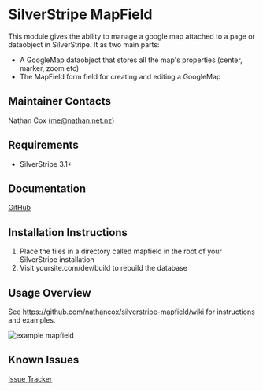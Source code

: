SilverStripe MapField
===================================

This module gives the ability to manage a google map attached to a page or dataobject in SilverStripe.  It as two main parts:

* A GoogleMap dataobject that stores all the map's properties (center, marker, zoom etc)
* The MapField form field for creating and editing a GoogleMap


Maintainer Contacts
-------------------
Nathan Cox (<me@nathan.net.nz>)

Requirements
------------
* SilverStripe 3.1+

Documentation
-------------
[GitHub](https://github.com/nathancox/silverstripe-mapfield/wiki)

Installation Instructions
-------------------------

1. Place the files in a directory called mapfield in the root of your SilverStripe installation
2. Visit yoursite.com/dev/build to rebuild the database

Usage Overview
--------------

See https://github.com/nathancox/silverstripe-mapfield/wiki for instructions and examples.

![example mapfield](http://static.flyingmonkey.co.nz/github/silverstripe-mapfield/mapfield-1.png)







Known Issues
------------
[Issue Tracker](https://github.com/nathancox/silverstripe-mapfield/issues)
